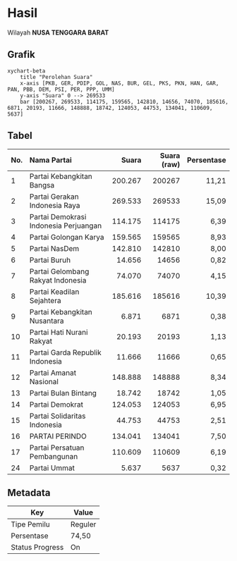 # Hasil

Wilayah **NUSA TENGGARA BARAT**

## Grafik

```mermaid
xychart-beta
    title "Perolehan Suara"
    x-axis [PKB, GER, PDIP, GOL, NAS, BUR, GEL, PKS, PKN, HAN, GAR, PAN, PBB, DEM, PSI, PER, PPP, UMM]
    y-axis "Suara" 0 --> 269533
    bar [200267, 269533, 114175, 159565, 142810, 14656, 74070, 185616, 6871, 20193, 11666, 148888, 18742, 124053, 44753, 134041, 110609, 5637]
```

## Tabel

| No. | Nama Partai                           | Suara   | Suara (raw) | Persentase |
|:--- |:------------------------------------- | -------:| -----------:| ----------:|
| 1   | Partai Kebangkitan Bangsa             | 200.267 | 200267      | 11,21      |
| 2   | Partai Gerakan Indonesia Raya         | 269.533 | 269533      | 15,09      |
| 3   | Partai Demokrasi Indonesia Perjuangan | 114.175 | 114175      | 6,39       |
| 4   | Partai Golongan Karya                 | 159.565 | 159565      | 8,93       |
| 5   | Partai NasDem                         | 142.810 | 142810      | 8,00       |
| 6   | Partai Buruh                          | 14.656  | 14656       | 0,82       |
| 7   | Partai Gelombang Rakyat Indonesia     | 74.070  | 74070       | 4,15       |
| 8   | Partai Keadilan Sejahtera             | 185.616 | 185616      | 10,39      |
| 9   | Partai Kebangkitan Nusantara          | 6.871   | 6871        | 0,38       |
| 10  | Partai Hati Nurani Rakyat             | 20.193  | 20193       | 1,13       |
| 11  | Partai Garda Republik Indonesia       | 11.666  | 11666       | 0,65       |
| 12  | Partai Amanat Nasional                | 148.888 | 148888      | 8,34       |
| 13  | Partai Bulan Bintang                  | 18.742  | 18742       | 1,05       |
| 14  | Partai Demokrat                       | 124.053 | 124053      | 6,95       |
| 15  | Partai Solidaritas Indonesia          | 44.753  | 44753       | 2,51       |
| 16  | PARTAI PERINDO                        | 134.041 | 134041      | 7,50       |
| 17  | Partai Persatuan Pembangunan          | 110.609 | 110609      | 6,19       |
| 24  | Partai Ummat                          | 5.637   | 5637        | 0,32       |


## Metadata

| Key             | Value   |
| --------------- | ------- |
| Tipe Pemilu     | Reguler |
| Persentase      | 74,50   |
| Status Progress | On      |



